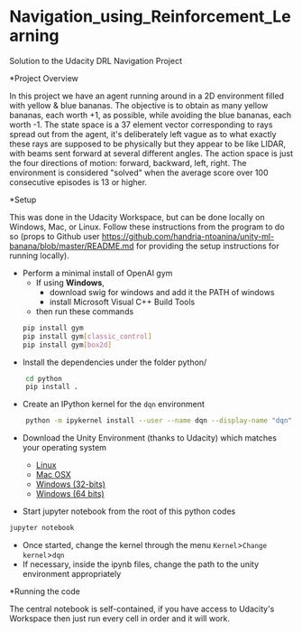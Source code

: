 # Navigation_using_Reinforcement_Learning
Solution to the Udacity DRL Navigation Project

*Project Overview

In this project we have an agent running around in a 2D environment filled with yellow & blue bananas.  The objective is to obtain as many yellow bananas, each worth +1, as possible, while avoiding the blue bananas, each worth -1.  The state space is a 37 element vector corresponding to rays spread out from the agent, it's deliberately left vague as to what exactly these rays are supposed to be physically but they appear to be like LIDAR, with beams sent forward at several different angles.  The action space is just the four directions of motion: forward, backward, left, right.  The environment is considered "solved" when the average score over 100 consecutive episodes is 13 or higher.

*Setup

This was done in the Udacity Workspace, but can be done locally on Windows, Mac, or Linux.  Follow these instructions from the program to do so (props to Github user https://github.com/handria-ntoanina/unity-ml-banana/blob/master/README.md for providing the setup instructions for running locally).  

* Perform a minimal install of OpenAI gym
	* If using __Windows__, 
		* download swig for windows and add it the PATH of windows
		* install Microsoft Visual C++ Build Tools
	* then run these commands
	```bash
	pip install gym
	pip install gym[classic_control]
	pip install gym[box2d]
	```
* Install the dependencies under the folder python/
```bash
	cd python
	pip install .
```
* Create an IPython kernel for the `dqn` environment
```bash
	python -m ipykernel install --user --name dqn --display-name "dqn"
```
* Download the Unity Environment (thanks to Udacity) which matches your operating system
	* [Linux](https://s3-us-west-1.amazonaws.com/udacity-drlnd/P1/Banana/Banana_Linux.zip)
	* [Mac OSX](https://s3-us-west-1.amazonaws.com/udacity-drlnd/P1/Banana/Banana.app.zip)
	* [Windows (32-bits)](https://s3-us-west-1.amazonaws.com/udacity-drlnd/P1/Banana/Banana_Windows_x86.zip)
	* [Windows (64 bits)](https://s3-us-west-1.amazonaws.com/udacity-drlnd/P1/Banana/Banana_Windows_x86_64.zip)

* Start jupyter notebook from the root of this python codes
```bash
jupyter notebook
```
* Once started, change the kernel through the menu `Kernel`>`Change kernel`>`dqn`
* If necessary, inside the ipynb files, change the path to the unity environment appropriately


*Running the code 

The central notebook is self-contained, if you have access to Udacity's Workspace then just run every cell in order and it will work.


